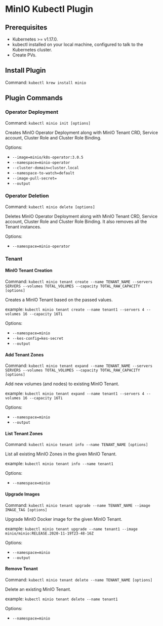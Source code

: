 # MinIO Kubectl Plugin

## Prerequisites

- Kubernetes >= v1.17.0.
- kubectl installed on your local machine, configured to talk to the Kubernetes cluster.
- Create PVs.

## Install Plugin

Command: `kubectl krew install minio`

## Plugin Commands

### Operator Deployment

Command: `kubectl minio init [options]`

Creates MinIO Operator Deployment along with MinIO Tenant CRD, Service account, Cluster Role and Cluster Role Binding.

Options:

- `--image=minio/k8s-operator:3.0.5`
- `--namespace=minio-operator`
- `--cluster-domain=cluster.local`
- `--namespace-to-watch=default`
- `--image-pull-secret=`
- `--output`

### Operator Deletion

Command: `kubectl minio delete [options]`

Deletes MinIO Operator Deployment along with MinIO Tenant CRD, Service account, Cluster Role and Cluster Role Binding. It also removes all the Tenant instances.

Options:

- `--namespace=minio-operator`

### Tenant

#### MinIO Tenant Creation

Command: `kubectl minio tenant create --name TENANT_NAME --servers SERVERS --volumes TOTAL_VOLUMES --capacity TOTAL_RAW_CAPACITY [options]`

Creates a MinIO Tenant based on the passed values.

example: `kubectl minio tenant create --name tenant1 --servers 4 --volumes 16 --capacity 16Ti`

Options:

- `--namespace=minio`
- `--kes-config=kes-secret`
- `--output`

#### Add Tenant Zones

Command: `kubectl minio tenant expand --name TENANT_NAME --servers SERVERS --volumes TOTAL_VOLUMES --capacity TOTAL_RAW_CAPACITY [options]`

Add new volumes (and nodes) to existing MinIO Tenant.

example: `kubectl minio tenant expand --name tenant1 --servers 4 --volumes 16 --capacity 16Ti`

Options:

- `--namespace=minio`
- `--output`

#### List Tenant Zones

Command: `kubectl minio tenant info --name TENANT_NAME [options]`

List all existing MinIO Zones in the given MinIO Tenant.

example: `kubectl minio tenant info --name tenant1`

Options:

- `--namespace=minio`

#### Upgrade Images

Command: `kubectl minio tenant upgrade --name TENANT_NAME --image IMAGE_TAG [options]`

Upgrade MinIO Docker image for the given MinIO Tenant.

example: `kubectl minio tenant upgrade --name tenant1 --image minio/minio:RELEASE.2020-11-19T23-48-16Z`

Options:

- `--namespace=minio`
- `--output`

#### Remove Tenant

Command: `kubectl minio tenant delete --name TENANT_NAME [options]`

Delete an existing MinIO Tenant.

example: `kubectl minio tenant delete --name tenant1`

Options:

- `--namespace=minio`
